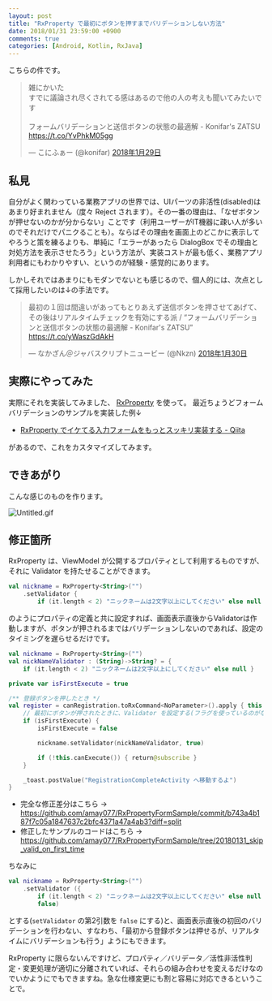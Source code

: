 ```yaml
---
layout: post
title: "RxProperty で最初にボタンを押すまでバリデーションしない方法"
date: 2018/01/31 23:59:00 +0900
comments: true
categories: [Android, Kotlin, RxJava]
---
```

こちらの件です。
<!--more-->

<blockquote class="twitter-tweet" data-lang="ja"><p lang="ja" dir="ltr">雑にかいた<br>すでに議論され尽くされてる感はあるので他の人の考えも聞いてみたいです<br><br>フォームバリデーションと送信ボタンの状態の最適解 - Konifar&#39;s ZATSU <a href="https://t.co/YvPhkM05gg">https://t.co/YvPhkM05gg</a></p>&mdash; こにふぁー (@konifar) <a href="https://twitter.com/konifar/status/957806094713217024?ref_src=twsrc%5Etfw">2018年1月29日</a></blockquote>
<script async src="https://platform.twitter.com/widgets.js" charset="utf-8"></script>

## 私見

自分がよく関わっている業務アプリの世界では、UIパーツの非活性(disabled)はあまり好まれません（度々 Reject されます）。その一番の理由は、「なぜボタンが押せないのかが分からない」ことです（利用ユーザーがIT機器に疎い人が多いのでそれだけでパニクることも）。ならばその理由を画面上のどこかに表示してやろうと策を練るよりも、単純に「エラーがあったら DialogBox でその理由と対処方法を表示させたろう」という方法が、実装コストが最も低く、業務アプリ利用者にもわかりやすい、というのが経験・感覚的にあります。

しかしそれではあまりにもモダンでないとも感じるので、個人的には、次点として採用したいのは↓の手法です。

<blockquote class="twitter-tweet" data-lang="ja"><p lang="ja" dir="ltr">最初の１回は間違いがあってもとりあえず送信ボタンを押させてあげて、その後はリアルタイムチェックを有効にする派 / “フォームバリデーションと送信ボタンの状態の最適解 - Konifar&#39;s ZATSU” <a href="https://t.co/yWaszGdAkH">https://t.co/yWaszGdAkH</a></p>&mdash; なかざん＠ジャバスクリプトニュービー (@Nkzn) <a href="https://twitter.com/Nkzn/status/958138755298111488?ref_src=twsrc%5Etfw">2018年1月30日</a></blockquote>
<script async src="https://platform.twitter.com/widgets.js" charset="utf-8"></script>

## 実際にやってみた

実際にそれを実装してみました、 [RxProperty](https://github.com/k-kagurazaka/rx-property-android) を使って。
最近ちょうどフォームバリデーションのサンプルを実装した例↓

* [RxProperty でイケてる入力フォームをもっとスッキリ実装する - Qiita](https://qiita.com/amay077/items/fc075d4e777f8c7a2816)

があるので、これをカスタマイズしてみます。

## できあがり

こんな感じのものを作ります。

![Untitled.gif](https://qiita-image-store.s3.amazonaws.com/0/8227/a770dd8c-9fc8-f1f4-b220-156e1ff4d1f2.gif)

## 修正箇所

RxProperty は、ViewModel が公開するプロパティとして利用するものですが、それに Validator を持たせることができます。

```kotlin
val nickname = RxProperty<String>("")
    .setValidator {
        if (it.length < 2) "ニックネームは2文字以上にしてください" else null }
```

のようにプロパティの定義と共に設定すれば、画面表示直後からValidatorは作動しますが、ボタンが押されるまではバリデーションしないのであれば、設定のタイミングを遅らせるだけです。

```kotlin
val nickname = RxProperty<String>("")
val nickNameValidator : (String)->String? = {
    if (it.length < 2) "ニックネームは2文字以上にしてください" else null }

private var isFirstExecute = true

/** 登録ボタンを押したとき */
val register = canRegistration.toRxCommand<NoParameter>().apply { this.subscribe {
    // 最初にボタンが押されたときに、Validator を設定する(フラグを使っているのがなんかダサい)
    if (isFirstExecute) {
        isFirstExecute = false

        nickname.setValidator(nickNameValidator, true)

        if (!this.canExecute()) { return@subscribe }
    }

    _toast.postValue("RegistrationCompleteActivity へ移動するよ")
}
```

* 完全な修正差分はこちら → https://github.com/amay077/RxPropertyFormSample/commit/b743a4b187f7c05a1847637c2bfc4371a47a4ab3?diff=split
* 修正したサンプルのコードはこちら → https://github.com/amay077/RxPropertyFormSample/tree/20180131_skip_valid_on_first_time

ちなみに

```kotlin
val nickname = RxProperty<String>("")
    .setValidator ({
        if (it.length < 2) "ニックネームは2文字以上にしてください" else null },
        false)
```

とする(``setValidator`` の第2引数を ``false`` にする)と、画面表示直後の初回のバリデーションを行わない、すなわち、「最初から登録ボタンは押せるが、リアルタイムにバリデーションも行う」ようにもできます。

RxProperty に限らないんですけど、プロパティ／バリデータ／活性非活性判定・変更処理が適切に分離されていれば、それらの組み合わせを変えるだけなのでいかようにでもできますね。急な仕様変更にも割と容易に対応できるということで。
